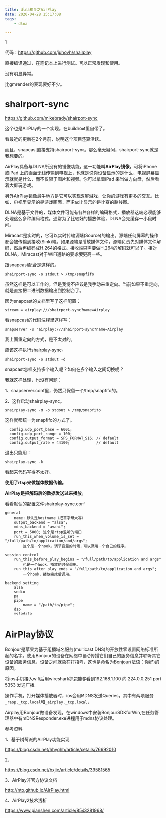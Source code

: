 ```yaml
---
title: dlna相关之AirPlay
date: 2020-04-28 15:17:08
tags:
	- dlna

---
```


1

代码：https://github.com/juhovh/shairplay

直接编译通过，在笔记本上进行测试。可以正常发现和使用。

没有明显异常。

比gmrender的表现要好不少。



# shairport-sync

https://github.com/mikebrady/shairport-sync

这个也是AirPlay的一个实现。在buildroot里自带了。

看最近的更新在2个月前，说明这个项目还算活跃。

而且，snapcast直接支持shairport-sync。那么毫无疑问，shairport-sync就是我想要的。

AirPlay具备与DLNA所没有的镜像功能，这一功能叫**AirPlay镜像**，可将iPhone 或iPad 上的画面无线传输到电视上，也就是说你设备显示的是什么，电视屏幕显示就就是什么，而不仅限于图片和视频。你可以拿着iPad 来当做方向盘，然后看着大屏玩游戏。

另外AirPlay镜像最牛地方是它可以实现双屏游戏，让你的游戏有更多的交互。比如，电视里显示的是游戏画面，而iPad上显示的是比赛的路线图。



DLNA是基于文件的，媒体文件可能有各种各样的编码格式，播放器这端必须能够处理这么多种编码格式。通常为了比较好的播放体验，DLNA会先缓存一小段时间。

Miracast是实时的，它可以实时传输源端(Source)的输出。源端任何屏幕的操作都会被传输到接收(Sink)端。如果源端是播放媒体文件，源端负责先对媒体文件解码，然后再编码成H.264的格式。接收端只需要做H.264的解码就可以了。相对DLNA，Miracast对于WiFi通路的要求要更高一些。



跟snapcast配合是这样的。

```
shairport-sync -o stdout > /tmp/snapfifo
```

虽然这样是可以工作的。但是我觉不应该是我手动来重定向。当前如果不重定向，就是直接把二进制数据输出到控制台了。

因为snapcast的文档里写了这样配置：

```
stream = airplay:///shairport-sync?name=Airplay
```

看snapcast的代码注释里这样写：

```
snapserver -s "airplay:///shairport-sync?name=Airplay
```

我上面重定向的方式，是不太对的。

应该这样执行shairplay-sync。

```
shairport-sync -o stdout -d
```

snapcast怎样支持多个输入呢？如何在多个输入之间切换呢？



我就这样处理，也没有问题：

1、snapserver.conf里，仍然只保留一个/tmp/snapfifo的。

2、这样启动shairplay-sync。

```
shairplay-sync -d -o stdout > /tmp/snapfifo
```

这样就都统一为snapfifo的方式了。



```
  config.udp_port_base = 6001;
  config.udp_port_range = 100;
  config.output_format = SPS_FORMAT_S16; // default
  config.output_rate = 44100;            // default
```

退出只能用：

```
shairplay-sync -k
```

看起来代码写得不太好。



**使用了rtsp来做媒体数据传输。**

**AirPlay是把解码后的数据发送过来播放。**



看看默认的配置文件shairplay-sync.conf

```
general
	name：默认是hostname（把首字母大写）
	output_backend = "alsa";
	mdns_backend = "avahi";
	port = 5000; 这个是rtsp监听的端口
    run_this_when_volume_is_set = "/full/path/to/application/and/args";
    	这个是一个hook。调节音量的时候，可以调用一个自己的程序。
    	
session control
	run_this_before_play_begins = "/full/path/to/application and args"
		也是一个hook。播放的时候调用。
	run_this_after_play_ends = "/full/path/to/application and args";
		一个hook，播放完成后调用。
		
backend setting
	alsa
	sndio
	pa
	pipe
		name = "/path/to/pipe";
	dsp
	metadata
```



# AirPlay协议

Bonjour是苹果为基于组播域名服务(multicast DNS)的开放性零设置网络标准所起的名字。使用Bonjour的设备在网络中自动传播它们自己的服务信息并聆听其它设备的服务信息，设备之间就象在打招呼，这也是命名为Bonjour(法语：你好)的原因。

将ios手机接入wifi后用wireshark抓包能够看到192.168.1.100 向 224.0.0.251 port 5353 发送广播.

操作手机，打开媒体播放器时，ios会用MDNS发送Queries，其中有两项服务`_raop._tcp.local`和`_airplay._tcp.local`，

Airplay用Bonjour做设备发现，在windows中安装BonjourSDKforWin,在任务管理器中有mDNSResponder.exe进程用于mdns协议处理。





参考资料

1、基于树莓派的AirPlay功能实现

https://blog.csdn.net/hhyqhh/article/details/76692010

2、

https://blog.csdn.net/bxjie/article/details/39581565

3、AirPlay非官方协议文档

http://nto.github.io/AirPlay.html

4、AirPlay2技术浅析

https://www.pianshen.com/article/8543281968/